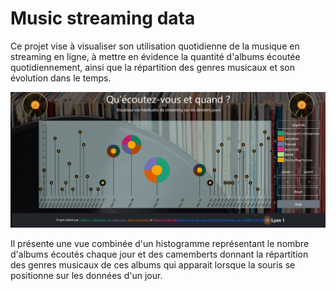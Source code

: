 # Music streaming data

Ce projet vise à visualiser son utilisation quotidienne de la musique en streaming en ligne, à mettre en évidence la quantité d'albums écoutée quotidiennement, ainsi que la répartition des genres musicaux et son évolution dans le temps.

![néant](teaser.png "music streaming data")


Il présente une vue combinée d'un histogramme représentant le nombre d'albums écoutés chaque jour et des camemberts donnant la répartition des genres musicaux de ces albums qui apparait lorsque la souris se positionne sur les données d'un jour.
